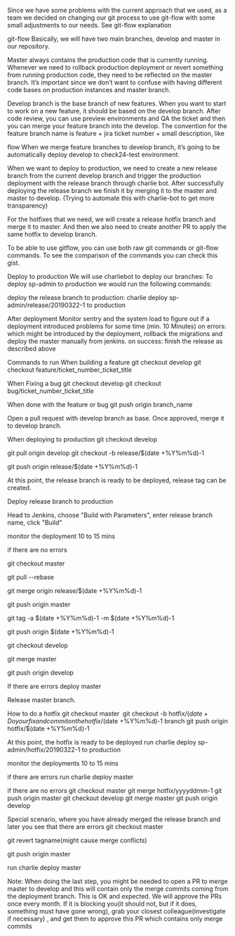 Since we have some problems with the current approach that we used, as a team we decided on changing our git process to use git-flow with some small adjustments to our needs.
See git-flow explanation

git-flow
Basically, we will have two main branches, develop and master in our repository.

Master always contains the production code that is currently running. Whenever we need to rollback production deployment or revert something from running production code, they need to be reflected on the master branch. It’s important since we don’t want to confuse with having different code bases on production instances and master branch.

Develop branch is the base branch of new features. When you want to start to work on a new feature, it should be based on the develop branch. After code review, you can use preview environments and QA the ticket and then you can merge your feature branch into the develop. The convention for the feature branch name is feature + jira ticket number + small description, like 





flow
When we merge feature branches to develop branch, it’s going to be automatically deploy develop to check24-test environment.

When we want to deploy to production, we need to create a new release branch from the current develop branch and trigger the production deployment with the release branch through charlie bot. After successfully deploying the release branch we finish it by merging it to the master and master to develop.
(Trying to automate this with charlie-bot to get more transparency)

For the hotfixes that we need, we will create a release hotfix branch and merge it to master. And then we also need to create another PR to apply the same hotfix to develop branch.

To be able to use gitflow, you can use both raw git commands or git-flow commands. To see the comparison of the commands you can check this gist.




Deploy to production
We will use charliebot to deploy our branches:
To deploy sp-admin to production we would run the following commands:

deploy the release branch to production:
charlie deploy sp-admin/release/20190322-1 to production

After deployment
Monitor sentry and the system load to figure out if a deployment introduced problems for some time (min. 10 Minutes)
on errors: which might be introduced by the deployment, rollback the migrations and deploy the master manually from jenkins.
on success: finish the release as described above

Commands to run
When building a feature
git checkout develop
git checkout feature/ticket_number_ticket_title

When Fixing a bug
git checkout develop
git checkout bug/ticket_number_ticket_title

When done with the feature or bug
git push origin branch_name

Open a pull request with develop branch as base. Once approved, merge it to develop branch.

When deploying to production
git checkout develop

git pull origin develop
git checkout -b release/$(date +%Y%m%d)-1

git push origin release/$(date +%Y%m%d)-1

At this point, the release branch is ready to be deployed, release tag can be created.




Deploy release branch to production

Head to Jenkins, choose "Build with Parameters", enter release branch name, click "Build"

monitor the deployment 10 to 15 mins

if there are no errors

git checkout master

git pull --rebase

git merge origin release/$(date +%Y%m%d)-1

git push origin master

git tag -a $(date +%Y%m%d)-1 -m $(date +%Y%m%d)-1

git push origin $(date +%Y%m%d)-1

git checkout develop

git merge master

git push origin develop

If there are errors
deploy master

Release master branch.

How to do a hotfix
git checkout master 
git checkout -b hotfix/$(date +%Y%m%d)-1
Do your fix and commit on the hotfix/$(date +%Y%m%d)-1 branch
git push origin hotfix/$(date +%Y%m%d)-1

At this point, the hotfix is ready to be deployed
run charlie deploy sp-admin/hotfix/20190322-1 to production

monitor the deployments 10 to 15 mins

if there are errors
run charlie deploy master

if there are no errors
git checkout master
git merge hotfix/yyyyddmm-1
git push origin master
git checkout develop
git merge master
git push origin develop

Special scenario, where you have already merged the release branch and later you see that there are errors
git checkout master

git revert tagname(might cause merge conflicts)

git push origin master

run charlie deploy master

Note: When doing the last step, you might be needed to open a PR to merge master to develop and this will contain only the merge commits coming from the deployment branch. This is OK and expected.
We will approve the PRs once every month. If it is blocking you(it should not, but if it does, something must have gone wrong), grab your closest colleague(investigate if necessary) , and get them to approve this PR which contains only merge commits
        



